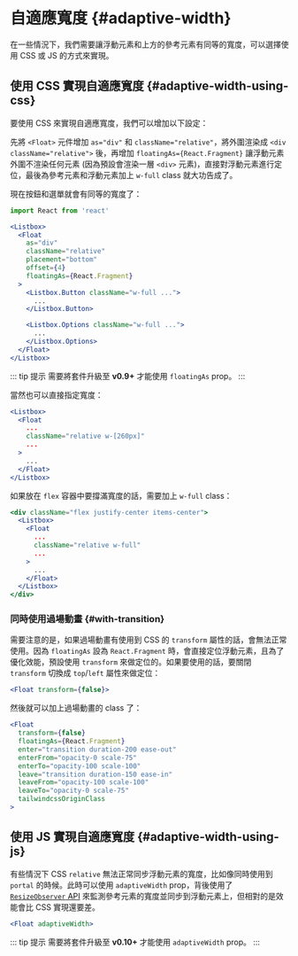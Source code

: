 # 自適應寬度 {#adaptive-width}

在一些情況下，我們需要讓浮動元素和上方的參考元素有同等的寬度，可以選擇使用 CSS 或 JS 的方式來實現。

## 使用 CSS 實現自適應寬度 {#adaptive-width-using-css}

要使用 CSS 來實現自適應寬度，我們可以增加以下設定：

先將 `<Float>` 元件增加 `as="div"` 和 `className="relative"`，將外圍渲染成 `<div className="relative">` 後，再增加 `floatingAs={React.Fragment}` 讓浮動元素外圍不渲染任何元素 (因為預設會渲染一層 `<div>` 元素)，直接對浮動元素進行定位，最後為參考元素和浮動元素加上 `w-full` class 就大功告成了。

現在按鈕和選單就會有同等的寬度了：

```jsx
import React from 'react'

<Listbox>
  <Float
    as="div"
    className="relative"
    placement="bottom"
    offset={4}
    floatingAs={React.Fragment}
  >
    <Listbox.Button className="w-full ...">
      ...
    </Listbox.Button>

    <Listbox.Options className="w-full ...">
      ...
    </Listbox.Options>
  </Float>
</Listbox>
```

::: tip 提示
需要將套件升級至 **v0.9+** 才能使用 `floatingAs` prop。
:::

當然也可以直接指定寬度：

```jsx
<Listbox>
  <Float
    ...
    className="relative w-[260px]"
    ...
  >
    ...
  </Float>
</Listbox>
```

如果放在 `flex` 容器中要撐滿寬度的話，需要加上 `w-full` class：

```jsx
<div className="flex justify-center items-center">
  <Listbox>
    <Float
      ...
      className="relative w-full"
      ...
    >
      ...
    </Float>
  </Listbox>
</div>
```

### 同時使用過場動畫 {#with-transition}

需要注意的是，如果過場動畫有使用到 CSS 的 `transform` 屬性的話，會無法正常使用。因為 `floatingAs` 設為 `React.Fragment` 時，會直接定位浮動元素，且為了優化效能，預設使用 `transform` 來做定位的。如果要使用的話，要關閉 `transform` 切換成 `top`/`left` 屬性來做定位：

```jsx
<Float transform={false}>
```

然後就可以加上過場動畫的 class 了：

```jsx
<Float
  transform={false}
  floatingAs={React.Fragment}
  enter="transition duration-200 ease-out"
  enterFrom="opacity-0 scale-75"
  enterTo="opacity-100 scale-100"
  leave="transition duration-150 ease-in"
  leaveFrom="opacity-100 scale-100"
  leaveTo="opacity-0 scale-75"
  tailwindcssOriginClass
>
```

## 使用 JS 實現自適應寬度 <Badge label="實驗性" /> {#adaptive-width-using-js}

有些情況下 CSS `relative` 無法正常同步浮動元素的寬度，比如像同時使用到 `portal` 的時候。此時可以使用 `adaptiveWidth` prop，背後使用了 [`ResizeObserver` API](https://developer.mozilla.org/en-US/docs/Web/API/ResizeObserver) 來監測參考元素的寬度並同步到浮動元素上，但相對的是效能會比 CSS 實現還要差。

```jsx
<Float adaptiveWidth>
```

::: tip 提示
需要將套件升級至 **v0.10+** 才能使用 `adaptiveWidth` prop。
:::
